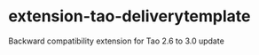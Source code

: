 extension-tao-deliverytemplate
==============================

Backward compatibility extension for Tao 2.6 to 3.0 update
